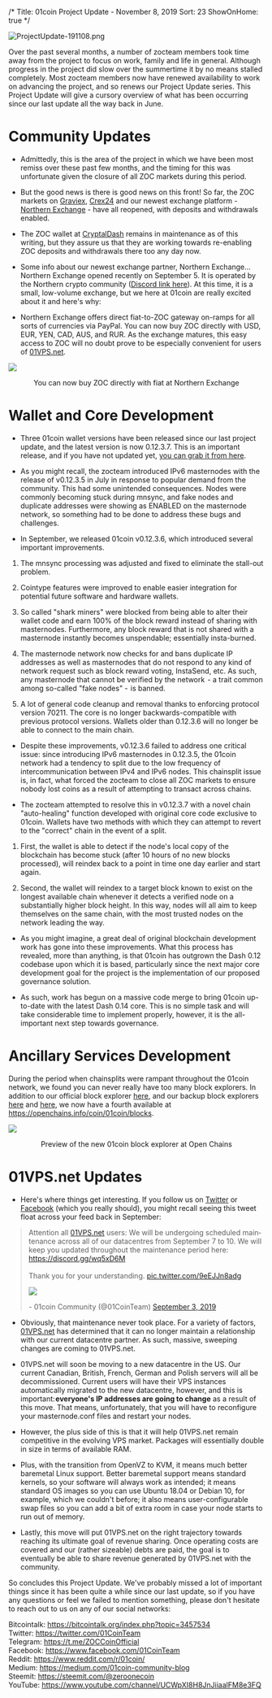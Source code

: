 /*
Title: 01coin Project Update - November 8, 2019
Sort: 23
ShowOnHome: true
*/

![ProjectUpdate-191108.png](https://cdn.steemitimages.com/DQmZrDuNF6Sfa6MxuvdZ2VS97JrtYd9Xp5v2UjsZAMwtxyx/ProjectUpdate-191108.png)

Over the past several months, a number of zocteam members took time away from the project to focus on work, family and life in general. Although progress in the project did slow over the summertime it by no means stalled completely. Most zocteam members now have renewed availability to work on advancing the project, and so renews our Project Update series. This Project Update will give a cursory overview of what has been occurring since our last update all the way back in June.

# Community Updates

- Admittedly, this is the area of the project in which we have been most remiss over these past few months, and the timing for this was unfortunate given the closure of all ZOC markets during this period. 

- But the good news is there is good news on this front! So far, the ZOC markets on [Graviex](https://graviex.net/markets/zocbtc), [Crex24](https://crex24.com/exchange/ZOC-BTC) and our newest exchange platform - [Northern Exchange](https://nortexchange.com/exchange/?market=ZOC_BTC) - have all reopened, with deposits and withdrawals enabled.

- The ZOC wallet at [CryptalDash](https://exchange.cryptaldash.com/) remains in maintenance as of this writing, but they assure us that they are working towards re-enabling ZOC deposits and withdrawals there too any day now.

- Some info about our newest exchange partner, Northern Exchange… Northern Exchange opened recently on September 5. It is operated by the Northern crypto community ([Discord link here](https://discord.gg/9nzt37V)). At this time, it is a small, low-volume exchange, but we here at 01coin are really excited about it and here's why:

- Northern Exchange offers direct fiat-to-ZOC gateway on-ramps for all sorts of currencies via PayPal. You can now buy ZOC directly with USD, EUR, YEN, CAD, AUS, and RUR. As the exchange matures, this easy access to ZOC will no doubt prove to be especially convenient for users of [01VPS.net](https://01vps.net).

![](https://cdn.steemitimages.com/DQmVFyoYE9ZRvNsvLSQj49TyaXvSX1Xi15XzpeVGTgXP29y/image.png)
<p style="text-align: center;">You can now buy ZOC directly with fiat at Northern Exchange</p>

# Wallet and Core Development

- Three 01coin wallet versions have been released since our last project update, and the latest version is now 0.12.3.7. This is an important release, and if you have not updated yet, [you can grab it from here](https://github.com/zocteam/zeroonecoin/releases/tag/v0.12.3.7).

- As you might recall, the zocteam introduced IPv6 masternodes with the release of v0.12.3.5 in July in response to popular demand from the community. This had some unintended consequences. Nodes were commonly becoming stuck during mnsync, and fake nodes and duplicate addresses were showing as ENABLED on the masternode network, so something had to be done to address these bugs and challenges.

- In September, we released 01coin v0.12.3.6, which introduced several important improvements. 

1) The mnsync processing was adjusted and fixed to eliminate the stall-out problem.

2) Cointype features were improved to enable easier integration for potential future software and hardware wallets.

3) So called "shark miners" were blocked from being able to alter their wallet code and earn 100% of the block reward instead of sharing with masternodes. Furthermore, any block reward that is not shared with a masternode instantly becomes unspendable; essentially insta-burned.

4) The masternode network now checks for and bans duplicate IP addresses as well as masternodes that do not respond to any kind of network request such as block reward voting, InstaSend, etc. As such, any masternode that cannot be verified by the network  - a trait common among so-called "fake nodes" -  is banned.

5) A lot of general code cleanup and removal thanks to enforcing protocol version 70211. The core is no longer backwards-compatible with previous protocol versions. Wallets older than 0.12.3.6 will no longer be able to connect to the main chain.

- Despite these improvements, v0.12.3.6 failed to address one critical issue: since introducing IPv6 masternodes in 0.12.3.5, the 01coin network had a tendency to split due to the low frequency of intercommunication between IPv4 and IPv6 nodes. This chainsplit issue is, in fact, what forced the zocteam to close all ZOC markets to ensure nobody lost coins as a result of attempting to transact across chains. 

- The zocteam attempted to resolve this in v0.12.3.7 with a novel chain "auto-healing" function developed with original core code exclusive to 01coin. Wallets have two methods with which they can attempt to revert to the "correct" chain in the event of a split.

1) First, the wallet is able to detect if the node's local copy of the blockchain has become stuck (after 10 hours of no new blocks processed), will reindex back to a point in time one day earlier and start again.

2) Second, the wallet will reindex to a target block known to exist on the longest available chain whenever it detects a verified node on a substantially higher block height. In this way, nodes will all aim to keep themselves on the same chain, with the most trusted nodes on the network leading the way.

- As you might imagine, a great deal of original blockchain development work has gone into these improvements. What this process has revealed, more than anything, is that 01coin has outgrown the Dash 0.12 codebase upon which it is based, particularly since the next major core development goal for the project is the implementation of our proposed governance solution.

- As such, work has begun on a massive code merge to bring 01coin up-to-date with the latest Dash 0.14 core. This is no simple task and will take considerable time to implement properly, however, it is the all-important next step towards governance.

# Ancillary Services Development
During the period when chainsplits were rampant throughout the 01coin network, we found you can never really have too many block explorers. In addition to our official block explorer [here](https://explorer.01coin.io/), and our backup block explorers [here](https://altexplorer.co/coin/zoc) and [here](https://zoc.ccore.online/), we now have a fourth available at https://openchains.info/coin/01coin/blocks.

![](https://cdn.steemitimages.com/DQmPFViKkE1Z28YdqxhkL8dC14hC4GkpWGrjZnJd2ZMa9Wa/image.png)
<p style="text-align: center;">Preview of the new 01coin block explorer at Open Chains</p>

# 01VPS.net Updates
- Here's where things get interesting. If you follow us on [Twitter](https://twitter.com/01CoinTeam) or [Facebook](https://www.facebook.com/01CoinTeam) (which you really should), you might recall seeing this tweet float across your feed back in September:

<blockquote class="twitter-tweet"><p lang="en" dir="ltr">Attention all <a href="https://t.co/zDnDdnRd8U">01VPS.net</a> users: We will be undergoing scheduled maintenance across all of our datacentres from September 7 to 10. We will keep you updated throughout the maintenance period here: <a href="https://t.co/SAJi85rlrO">https://discord.gg/wq5xD6M</a> <br><br>Thank you for your understanding. <a href="https://t.co/9eEJJn8adg">pic.twitter.com/9eEJJn8adg</a>

![](https://cdn.steemitimages.com/DQmfTVX4wweXdURgbk3Ww6mQoQZpCoH6Csqe6fFWc2T5tpc/image.png)
</p>- 01coin Community (@01CoinTeam) <a href="https://twitter.com/01CoinTeam/status/1168942911024783360?ref_src=twsrc%5Etfw">September 3, 2019</a></blockquote>

- Obviously, that maintenance never took place. For a variety of factors, [01VPS.net](https://01vps.net) has determined that it can no longer maintain a relationship with our current datacentre partner. As such, massive, sweeping changes are coming to 01VPS.net.

- 01VPS.net will soon be moving to a new datacentre in the US. Our current Canadian, British, French, German and Polish servers will all be decommissioned. Current users will have their VPS instances automatically migrated to the new datacentre, however, and this is important: **everyone's IP addresses are going to change** as a result of this move. That means, unfortunately, that you will have to reconfigure your masternode.conf files and restart your nodes.

- However, the plus side of this is that it will help 01VPS.net remain competitive in the evolving VPS market. Packages will essentially double in size in terms of available RAM. 

- Plus, with the transition from OpenVZ to KVM, it means much better baremetal Linux support. Better baremetal support means standard kernels, so your software will always work as intended; it means standard OS images so you can use Ubuntu 18.04 or Debian 10, for example, which we couldn't before; it also means user-configurable swap files so you can add a bit of extra room in case your node starts to run out of memory.

- Lastly, this move will put 01VPS.net on the right trajectory towards reaching its ultimate goal of revenue sharing. Once operating costs are covered and our (rather sizeable) debts are paid, the goal is to eventually be able to share revenue generated by 01VPS.net with the community.

So concludes this Project Update. We've probably missed a lot of important things since it has been quite a while since our last update, so if you have any questions or feel we failed to mention something, please don't hesitate to reach out to us on any of our social networks:

Bitcointalk: https://bitcointalk.org/index.php?topic=3457534  
Twitter: https://twitter.com/01CoinTeam  
Telegram: https://t.me/ZOCCoinOfficial  
Facebook: https://www.facebook.com/01CoinTeam  
Reddit: https://www.reddit.com/r/01coin/  
Medium: https://medium.com/01coin-community-blog  
Steemit: https://steemit.com/@zeroonecoin  
YouTube: https://www.youtube.com/channel/UCWpXI8H8JnJiiaalFM8e3FQ  
